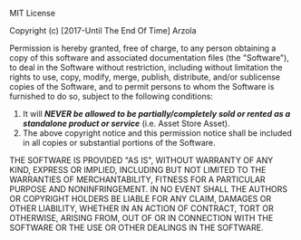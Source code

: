 MIT License

Copyright (c) [2017-Until The End Of Time] Arzola

Permission is hereby granted, free of charge, to any person obtaining a copy
of this software and associated documentation files (the "Software"), to deal
in the Software without restriction, including without limitation the rights
to use, copy, modify, merge, publish, distribute, and/or sublicense copies of the Software, and to permit persons to whom the Software is furnished to do so, subject to the following conditions:

1. It will ***NEVER be allowed to be partially/completely sold or rented as a standalone product or service*** (i.e. Asset Store Asset).
2. The above copyright notice and this permission notice shall be included in all copies or substantial portions of the Software.

THE SOFTWARE IS PROVIDED "AS IS", WITHOUT WARRANTY OF ANY KIND, EXPRESS OR
IMPLIED, INCLUDING BUT NOT LIMITED TO THE WARRANTIES OF MERCHANTABILITY,
FITNESS FOR A PARTICULAR PURPOSE AND NONINFRINGEMENT. IN NO EVENT SHALL THE
AUTHORS OR COPYRIGHT HOLDERS BE LIABLE FOR ANY CLAIM, DAMAGES OR OTHER
LIABILITY, WHETHER IN AN ACTION OF CONTRACT, TORT OR OTHERWISE, ARISING FROM,
OUT OF OR IN CONNECTION WITH THE SOFTWARE OR THE USE OR OTHER DEALINGS IN THE
SOFTWARE.
